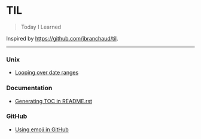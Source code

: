 

# TIL

> Today I Learned

Inspired by https://github.com/jbranchaud/til.

---

### Unix

- [Looping over date ranges](unix/date-ranges.md)


### Documentation

- [Generating TOC in README.rst](documentation/toc.md)


### GitHub

- [Using emoji in GitHub](github/emoji.md)
